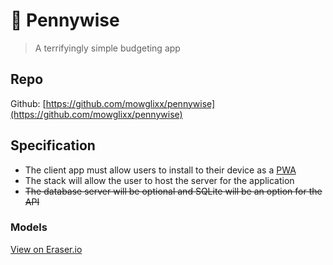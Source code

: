 # :clown_face: Pennywise

> A terrifyingly simple budgeting app

## Repo
Github: [https://github.com/mowglixx/pennywise](https://github.com/mowglixx/pennywise)

## Specification
- The client app must allow users to install to their device as a [﻿PWA](https://developer.mozilla.org/en-US/docs/Web/Progressive_web_apps)﻿
- The stack will allow the user to host the server for the application
- <strike>The database server will be optional and SQLite will be an option for the API</strike>
### Models
[﻿View on Eraser.io](https://app.eraser.io/workspace/EQQb2pYws70R2Puvdzyb?elements=VuScln0CeJjaU9XyJhSf9Q) 
